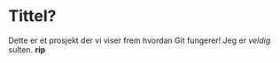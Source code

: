 # Tittel?
Dette er et prosjekt der vi viser frem hvordan Git fungerer!
Jeg er _veldig_ sulten. **rip**
